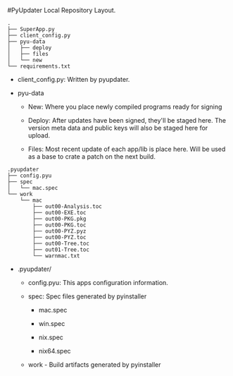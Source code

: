 #PyUpdater Local Repository Layout.
```
.
├── SuperApp.py
├── client_config.py
├── pyu-data
│   ├── deploy
│   ├── files
│   └── new
└── requirements.txt
```
   - client_config.py: Written by pyupdater. 
   - pyu-data
     
     - New: Where you place newly compiled programs ready for signing
     
     - Deploy: After updates have been signed, they'll be staged here. The version meta data and public keys will also be staged here for upload.
     
     - Files: Most recent update of each app/lib is place here. Will be used as a base to crate a patch on the next build.


```
.pyupdater
├── config.pyu
├── spec
│   └── mac.spec
└── work
    └── mac
        ├── out00-Analysis.toc
        ├── out00-EXE.toc
        ├── out00-PKG.pkg
        ├── out00-PKG.toc
        ├── out00-PYZ.pyz
        ├── out00-PYZ.toc
        ├── out00-Tree.toc
        ├── out01-Tree.toc
        └── warnmac.txt
```

  - .pyupdater/

    - config.pyu: This apps configuration information.

    - spec: Spec files generated by pyinstaller
      
      - mac.spec
        
      - win.spec
        
      - nix.spec
        
      - nix64.spec

    - work - Build artifacts generated by pyinstaller
